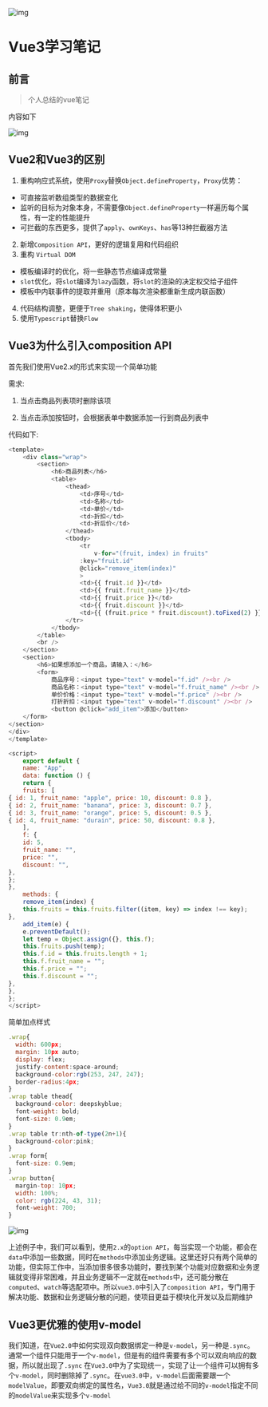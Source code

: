 ![img](https://p1-jj.byteimg.com/tos-cn-i-t2oaga2asx/gold-user-assets/2019/6/13/16b51305d9427161~tplv-t2oaga2asx-zoom-crop-mark:1512:1512:1512:851.awebp)
# Vue3学习笔记
## 前言
> 个人总结的vue笔记
<p>内容如下</p>

![img](https://p3-juejin.byteimg.com/tos-cn-i-k3u1fbpfcp/711eb27b57fb406bb37e8cc9dbaecb56~tplv-k3u1fbpfcp-zoom-in-crop-mark:4536:0:0:0.awebp)

## Vue2和Vue3的区别 

1. 重构响应式系统，使用`Proxy`替换`Object.defineProperty`，`Proxy`优势：

- 可直接监听数组类型的数据变化
- 监听的目标为对象本身，不需要像`Object.defineProperty`一样遍历每个属性，有一定的性能提升
- 可拦截的东西更多，提供了`apply`、`ownKeys`、`has`等13种拦截器方法


2. 新增`Composition API`，更好的逻辑复用和代码组织
3. 重构 `Virtual DOM`


- 模板编译时的优化，将一些静态节点编译成常量
-  `slot`优化，将`slot`编译为`lazy`函数，将`slot`的渲染的决定权交给子组件
- 模板中内联事件的提取并重用（原本每次渲染都重新生成内联函数）


4. 代码结构调整，更便于`Tree shaking`，使得体积更小
5. 使用`Typescript`替换`Flow`

## Vue3为什么引入composition API

首先我们使用Vue2.x的形式来实现一个简单功能

需求:

1. 当点击商品列表项时删除该项

2. 当点击添加按钮时，会根据表单中数据添加一行到商品列表中

代码如下:
```js
<template>
    <div class="wrap">
        <section>
            <h6>商品列表</h6>
            <table>
                <thead>
                    <td>序号</td>
                    <td>名称</td>
                    <td>单价</td>
                    <td>折扣</td>
                    <td>折后价</td>
                </thead>
                <tbody>
                    <tr
                        v-for="(fruit, index) in fruits"
                    :key="fruit.id"
                    @click="remove_item(index)"
                    >
                    <td>{{ fruit.id }}</td>
                    <td>{{ fruit.fruit_name }}</td>
                    <td>{{ fruit.price }}</td>
                    <td>{{ fruit.discount }}</td>
                    <td>{{ (fruit.price * fruit.discount).toFixed(2) }}元/斤</td>
                </tr>
            </tbody>
        </table>
        <br />
    </section>
    <section>
        <h6>如果想添加一个商品，请输入：</h6>
        <form>
            商品序号：<input type="text" v-model="f.id" /><br />
            商品名称：<input type="text" v-model="f.fruit_name" /><br />
            单价价格：<input type="text" v-model="f.price" /><br />
            打折折扣：<input type="text" v-model="f.discount" /><br />
            <button @click="add_item">添加</button>
    </form>
</section>
</div>
</template>

<script>
    export default {
    name: "App",
    data: function () {
    return {
    fruits: [
{ id: 1, fruit_name: "apple", price: 10, discount: 0.8 },
{ id: 2, fruit_name: "banana", price: 3, discount: 0.7 },
{ id: 3, fruit_name: "orange", price: 5, discount: 0.5 },
{ id: 4, fruit_name: "durain", price: 50, discount: 0.8 },
    ],
    f: {
    id: 5,
    fruit_name: "",
    price: "",
    discount: "",
},
};
},
    methods: {
    remove_item(index) {
    this.fruits = this.fruits.filter((item, key) => index !== key);
},
    add_item(e) {
    e.preventDefault();
    let temp = Object.assign({}, this.f);
    this.fruits.push(temp);
    this.f.id = this.fruits.length + 1;
    this.f.fruit_name = "";
    this.f.price = "";
    this.f.discount = "";
},
},
};
</script>
```
简单加点样式
```js
.wrap{
  width: 600px;
  margin: 10px auto;
  display: flex;
  justify-content:space-around;
  background-color:rgb(253, 247, 247);
  border-radius:4px;
}
.wrap table thead{
  background-color: deepskyblue;
  font-weight: bold;
  font-size: 0.9em;
}
.wrap table tr:nth-of-type(2n+1){
  background-color:pink;
}
.wrap form{
  font-size: 0.9em;
}
.wrap button{
  margin-top: 10px;
  width: 100%;
  color: rgb(224, 43, 31);
  font-weight: 700;
}
```
![img](https://p3-juejin.byteimg.com/tos-cn-i-k3u1fbpfcp/6f4b56a1d72d496aa40ab4e478e8409e~tplv-k3u1fbpfcp-zoom-in-crop-mark:4536:0:0:0.awebp)

上述例子中，我们可以看到，使用`2.x`的`option API`，每当实现一个功能，都会在`data`中添加一些数据，同时在`methods`中添加业务逻辑。这里还好只有两个简单的功能，但实际工作中，当添加很多很多功能时，要找到某个功能对应数据和业务逻辑就变得非常困难，并且业务逻辑不一定就在`methods`中，还可能分散在`computed`、`watch`等选配项中。所以`vue3.0`中引入了`composition API`，专门用于解决功能、数据和业务逻辑分散的问题，使项目更益于模块化开发以及后期维护

## Vue3更优雅的使用v-model
我们知道，在`Vue2.0`中如何实现双向数据绑定一种是`v-model`，另一种是`.sync`。通常一个组件只能用于一个`v-model`，但是有的组件需要有多个可以双向响应的数据，所以就出现了`.sync`
在`Vue3.0`中为了实现统一，实现了让一个组件可以拥有多个`v-model`，同时删除掉了`.sync`。在`vue3.0`中，`v-model`后面需要跟一个`modelValue`，即要双向绑定的属性名，`Vue3.0`就是通过给不同的`v-model`指定不同的`modelValue`来实现多个`v-model`
